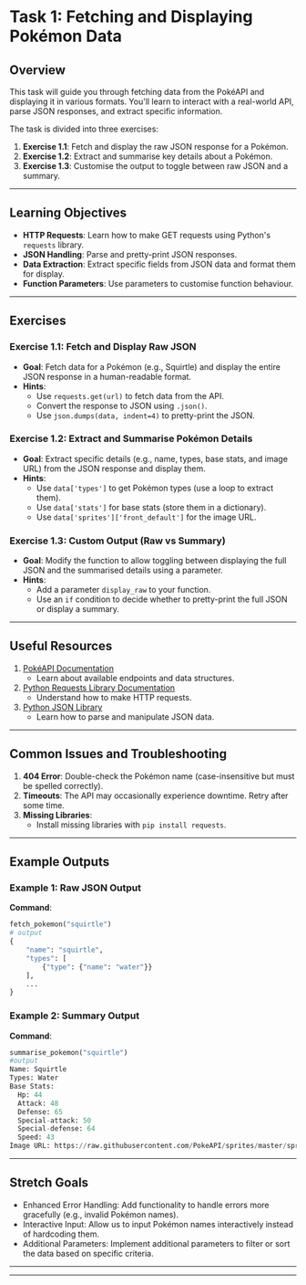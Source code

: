 # Task 1: Fetching and Displaying Pokémon Data

## Overview
This task will guide you through fetching data from the PokéAPI and displaying it in various formats. You'll learn to interact with a real-world API, parse JSON responses, and extract specific information.

The task is divided into three exercises:
1. **Exercise 1.1**: Fetch and display the raw JSON response for a Pokémon.
2. **Exercise 1.2**: Extract and summarise key details about a Pokémon.
3. **Exercise 1.3**: Customise the output to toggle between raw JSON and a summary.

---

## Learning Objectives
- **HTTP Requests**: Learn how to make GET requests using Python's `requests` library.
- **JSON Handling**: Parse and pretty-print JSON responses.
- **Data Extraction**: Extract specific fields from JSON data and format them for display.
- **Function Parameters**: Use parameters to customise function behaviour.

---

## Exercises

### Exercise 1.1: Fetch and Display Raw JSON
- **Goal**: Fetch data for a Pokémon (e.g., Squirtle) and display the entire JSON response in a human-readable format.
- **Hints**:
  - Use `requests.get(url)` to fetch data from the API.
  - Convert the response to JSON using `.json()`.
  - Use `json.dumps(data, indent=4)` to pretty-print the JSON.

### Exercise 1.2: Extract and Summarise Pokémon Details
- **Goal**: Extract specific details (e.g., name, types, base stats, and image URL) from the JSON response and display them.
- **Hints**:
  - Use `data['types']` to get Pokémon types (use a loop to extract them).
  - Use `data['stats']` for base stats (store them in a dictionary).
  - Use `data['sprites']['front_default']` for the image URL.

### Exercise 1.3: Custom Output (Raw vs Summary)
- **Goal**: Modify the function to allow toggling between displaying the full JSON and the summarised details using a parameter.
- **Hints**:
  - Add a parameter `display_raw` to your function.
  - Use an `if` condition to decide whether to pretty-print the full JSON or display a summary.

---

## Useful Resources
1. [PokéAPI Documentation](https://pokeapi.co/docs/v2)
   - Learn about available endpoints and data structures.
2. [Python Requests Library Documentation](https://docs.python-requests.org/)
   - Understand how to make HTTP requests.
3. [Python JSON Library](https://docs.python.org/3/library/json.html)
   - Learn how to parse and manipulate JSON data.

---

## Common Issues and Troubleshooting
1. **404 Error**: Double-check the Pokémon name (case-insensitive but must be spelled correctly).
2. **Timeouts**: The API may occasionally experience downtime. Retry after some time.
3. **Missing Libraries**:
   - Install missing libraries with `pip install requests`.

---

## Example Outputs

### Example 1: Raw JSON Output
**Command**:
```python
fetch_pokemon("squirtle")
# output
{
    "name": "squirtle",
    "types": [
        {"type": {"name": "water"}}
    ],
    ...
}
```
### Example 2: Summary Output
**Command**:
```python
summarise_pokemon("squirtle")
#output
Name: Squirtle
Types: Water
Base Stats:
  Hp: 44
  Attack: 48
  Defense: 65
  Special-attack: 50
  Special-defense: 64
  Speed: 43
Image URL: https://raw.githubusercontent.com/PokeAPI/sprites/master/sprites/pokemon/7.png
```
---
## Stretch Goals

  -  Enhanced Error Handling: Add functionality to handle errors more gracefully (e.g., invalid Pokémon names).
  -  Interactive Input: Allow us to input Pokémon names interactively instead of hardcoding them.
  - Additional Parameters: Implement additional parameters to filter or sort the data based on specific criteria.
  ---
  ---